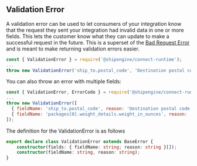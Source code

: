 ## Validation Error
A validation error can be used to let consumers of your integration know that the request they sent your integration had invalid data in one or more fields. This lets the customer know what they can update to make a successful request in the future.  This is a superset of the [Bad Request Error](#bad-request-error) and is meant to make returning validation errors easier.

```JavaScript
const { ValidationError } = require('@shipengine/connect-runtime');
...
throw new ValidationError('ship_to.postal_code', 'Destination postal code is a required property.');
```

You can also throw an error with multiple fields:

```JavaScript
const { ValidationError, ErrorCode } = require('@shipengine/connect-runtime');
...
throw new ValidationError([
  { fieldName: 'ship_to.postal_code', reason: 'Destination postal code is a required property.' },
  { fieldName: 'packages[0].weight_details.weight_in_ounces', reason: 'Weight must be less than 300 ounces.' },
]);
```
The definition for the ValidationError is as follows
```TypeScript
export declare class ValidationError extends BaseError {
    constructor(fields: { fieldName: string; reason: string }[]);
    constructor(fieldName: string, reason: string);
}
```
